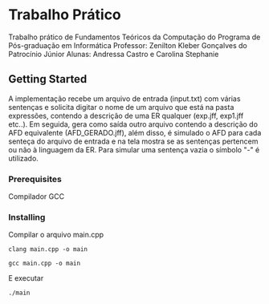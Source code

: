 # Trabalho Prático

Trabalho prático de Fundamentos Teóricos da Computação do Programa de Pós-graduação em Informática
Professor: Zenilton Kleber Gonçalves do Patrocínio Júnior
Alunas: Andressa Castro e Carolina Stephanie

## Getting Started

A implementação recebe um arquivo de entrada (input.txt) com várias sentenças e solicita digitar o nome de um arquivo que está na pasta expressões, contendo a descrição de uma ER qualquer (exp.jff, exp1.jff etc..). Em seguida, gera como saída outro arquivo contendo a descrição do AFD equivalente (AFD_GERADO.jff), além disso, é simulado o AFD para cada senteça do arquivo de entrada e na tela mostra se as sentenças pertencem ou não à linguagem da ER. Para simular uma sentença vazia o símbolo "-" é utilizado.

### Prerequisites

Compilador GCC

### Installing

Compilar o arquivo main.cpp

```
clang main.cpp -o main
```

```
gcc main.cpp -o main
```

E executar

```
./main
```
